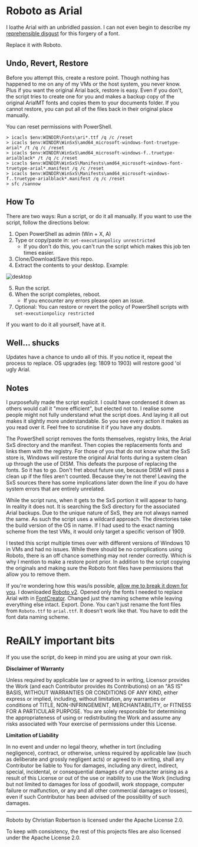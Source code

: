 # Roboto as Arial

I loathe Arial with an unbridled passion. I can not even begin to describe my [reprehensible disgust](https://www.google.com/search?q=arial+is+bad) for this forgery of a font.

Replace it with Roboto.

## Undo, Revert, Restore

Before you attempt this, create a restore point. Though nothing has happened to me on any of my VMs or the host system, you never know. Plus if you want the original Arial back, restore is easy. Even if you don't, the script tries to create one for you and makes a backup copy of the original ArialMT fonts and copies them to your documents folder. If you cannot restore, you can put all of the files back in their original place manually.

You can reset permissions with PowerShell.
```
> icacls $env:WINDIR\Fonts\ari*.ttf /q /c /reset
> icacls $env:WINDIR\WinSxS\amd64_microsoft-windows-font-truetype-arial* /t /q /c /reset
> icacls $env:WINDIR\WinSxS\amd64_microsoft-windows-f..truetype-arialblack* /t /q /c /reset
> icacls $env:WINDIR\WinSxS\Manifests\amd64_microsoft-windows-font-truetype-arial*.manifest /q /c /reset
> icacls $env:WINDIR\WinSxS\Manifests\amd64_microsoft-windows-f..truetype-arialblack*.manifest /q /c /reset
> sfc /sannow
```

## How To

There are two ways: Run a script, or do it all manually. If you want to use the script, follow the directions below:

1. Open PowerShell as admin (Win + X, A)
2. Type or copy/paste in: `set-executionpolicy unrestricted`
    - If you don't do this, you can't run the script which makes this job ten times easier.
3. Clone/Download/Save this repo.
4. Extract the contents to your desktop. Example:

![desktop](https://i.imgur.com/efgsOKH.png)

5. Run the script.
6. When the script completes, reboot.
    - If you encounter any errors please open an issue.
7. Optional: You can restore or revert the policy of PowerShell scripts with `set-executionpolicy restricted`

If you want to do it all yourself, have at it.

## Well... shucks

Updates have a chance to undo all of this. If you notice it, repeat the process to replace. OS upgrades (eg: 1809 to 1903) will restore good 'ol ugly Arial.

## Notes

I purposefully made the script explicit. I could have condensed it down as others would call it "more efficient", but elected not to. I realise some people might not fully understand what the script does. And laying it all out makes it slightly more understandable. So you see every action it makes as you read over it. Feel free to scrutinise it if you have any doubts.

The PowerShell script removes the fonts themselves, registry links, the Arial SxS directory and the manifest. Then copies the replacements fonts and links them with the registry. For those of you that do not know what the SxS store is, Windows will restore the original Arial fonts during a system clean up through the use of DISM. This defeats the purpose of replacing the fonts. So it has to go. Don't fret about future use, because DISM will pass a clean up if the files aren't counted. Because they're not there! Leaving the SxS sources there has some implications later down the line if you do have system errors that are entirely unrelated.

While the script runs, when it gets to the SxS portion it will appear to hang. In reality it does not. It is searching the SxS directory for the associated Arial backups. Due to the unique nature of SxS, they are not always named the same. As such the script uses a wildcard approach. The directories take the build version of the OS in name. If I had used to the exact naming scheme from the test VMs, it would only target a specific verison of 1909.

I tested this script multiple times over with different versions of Windows 10 in VMs and had no issues. While there should be no complications using Roboto, there is an off chance something may not render correctly. Which is why I mention to make a restore point prior. In addition to the script copying the originals and making sure the Roboto font files have permissions that allow you to remove them.

If you're wondering how this was/is possible, [allow me to break it down for you](https://getyarn.io/yarn-clip/75e5f36f-f484-4cc7-bc8d-d59c1cc0a4bb). I downloaded [Roboto v2](https://fonts.google.com/specimen/Roboto). Opened only the fonts I needed to replace Arial with in [FontCreator](https://www.high-logic.com/font-editor/fontcreator). Changed just the naming scheme while leaving everything else intact. Export. Done. You can't just rename the font files from `Roboto.ttf` to `arial.ttf`. It doesn't work like that. You have to edit the font data naming scheme.

# ReAlLY important bits

If you use the script, do keep in mind you are using at your own risk.

__Disclaimer of Warranty__

Unless required by applicable law or agreed to in writing, Licensor provides the Work (and each Contributor provides its Contributions) on an "AS IS" BASIS, WITHOUT WARRANTIES OR CONDITIONS OF ANY KIND, either express or implied, including, without limitation, any warranties or conditions of TITLE, NON-INFRINGEMENT, MERCHANTABILITY, or FITNESS FOR A PARTICULAR PURPOSE. You are solely responsible for determining the appropriateness of using or redistributing the Work and assume any risks associated with Your exercise of permissions under this License.

__Limitation of Liability__

In no event and under no legal theory, whether in tort (including negligence), contract, or otherwise, unless required by applicable law (such as deliberate and grossly negligent acts) or agreed to in writing, shall any Contributor be liable to You for damages, including any direct, indirect, special, incidental, or consequential damages of any character arising as a result of this License or out of the use or inability to use the Work (including but not limited to damages for loss of goodwill, work stoppage, computer failure or malfunction, or any and all other commercial damages or losses), even if such Contributor has been advised of the possibility of such damages.

---

Roboto by Christian Robertson is licensed under the Apache License 2.0.

To keep with consistency, the rest of this projects files are also licensed under the Apache License 2.0.
